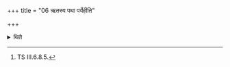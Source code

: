 +++
title = "06 ऋतस्य पथा पर्येहीति"

+++

<details><summary>थिते</summary>

6. With r̥tasya pathā paryehi... (he looks at the Prāśitra) being carried around (and) with sūryasya tvā сakṣuṣā[^2] (he looks at the Prāśitra) being brought towards him.  

[^1]: See III.2.9.  

[^2]: TS III.6.8.5.
</details>
